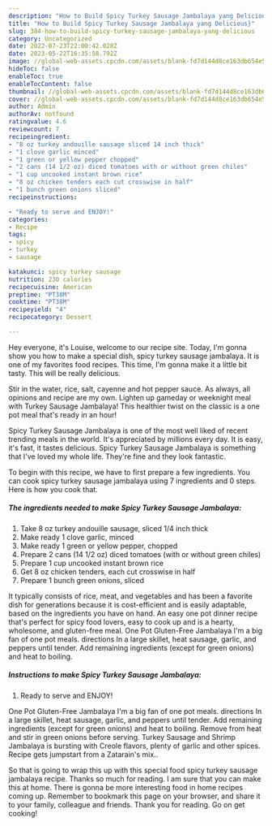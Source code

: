 ```yaml
---
description: "How to Build Spicy Turkey Sausage Jambalaya yang Delicious}"
title: "How to Build Spicy Turkey Sausage Jambalaya yang Delicious}"
slug: 384-how-to-build-spicy-turkey-sausage-jambalaya-yang-delicious
category: Uncategorized
date: 2022-07-23T22:00:42.028Z
date: 2023-05-22T16:35:58.792Z
image: //global-web-assets.cpcdn.com/assets/blank-fd7d144d8ce163db654e5a02c40b08a2775adb7897d16e4062681dc7e1b2800f.png
hideToc: false
enableToc: true
enableTocContent: false
thumbnail: //global-web-assets.cpcdn.com/assets/blank-fd7d144d8ce163db654e5a02c40b08a2775adb7897d16e4062681dc7e1b2800f.png
cover: //global-web-assets.cpcdn.com/assets/blank-fd7d144d8ce163db654e5a02c40b08a2775adb7897d16e4062681dc7e1b2800f.png
author: Admin
authorAv: notfound
ratingvalue: 4.6
reviewcount: 7
recipeingredient:
- "8 oz turkey andouille sausage sliced 14 inch thick"
- "1 clove garlic minced"
- "1 green or yellow pepper chopped"
- "2 cans (14 1/2 oz) diced tomatoes with or without green chiles"
- "1 cup uncooked instant brown rice"
- "8 oz chicken tenders each cut crosswise in half"
- "1 bunch green onions sliced"
recipeinstructions:

- "Ready to serve and ENJOY!"
categories:
- Recipe
tags:
- spicy
- turkey
- sausage

katakunci: spicy turkey sausage 
nutrition: 230 calories
recipecuisine: American
preptime: "PT38M"
cooktime: "PT38M"
recipeyield: "4"
recipecategory: Dessert

---
```



Hey everyone, it's Louise, welcome to our recipe site. Today, I'm gonna show you how to make a special dish, spicy turkey sausage jambalaya. It is one of my favorites food recipes. This time, I'm gonna make it a little bit tasty. This will be really delicious.

Stir in the water, rice, salt, cayenne and hot pepper sauce. As always, all opinions and recipe are my own. Lighten up gameday or weeknight meal with Turkey Sausage Jambalaya! This healthier twist on the classic is a one pot meal that&#39;s ready in an hour!

Spicy Turkey Sausage Jambalaya is one of the most well liked of recent trending meals in the world. It's appreciated by millions every day. It is easy, it's fast, it tastes delicious. Spicy Turkey Sausage Jambalaya is something that I've loved my whole life. They're fine and they look fantastic.


To begin with this recipe, we have to first prepare a few ingredients. You can cook spicy turkey sausage jambalaya using 7 ingredients and 0 steps. Here is how you cook that.

<!--inarticleads1-->

##### The ingredients needed to make Spicy Turkey Sausage Jambalaya:

1. Take 8 oz turkey andouille sausage, sliced 1/4 inch thick
1. Make ready 1 clove garlic, minced
1. Make ready 1 green or yellow pepper, chopped
1. Prepare 2 cans (14 1/2 oz) diced tomatoes (with or without green chiles)
1. Prepare 1 cup uncooked instant brown rice
1. Get 8 oz chicken tenders, each cut crosswise in half
1. Prepare 1 bunch green onions, sliced


It typically consists of rice, meat, and vegetables and has been a favorite dish for generations because it is cost-efficient and is easily adaptable, based on the ingredients you have on hand. An easy one pot dinner recipe that&#39;s perfect for spicy food lovers, easy to cook up and is a hearty, wholesome, and gluten-free meal. One Pot Gluten-Free Jambalaya I&#39;m a big fan of one pot meals. directions In a large skillet, heat sausage, garlic, and peppers until tender. Add remaining ingredients (except for green onions) and heat to boiling. 

<!--inarticleads2-->

##### Instructions to make Spicy Turkey Sausage Jambalaya:


1. Ready to serve and ENJOY!

One Pot Gluten-Free Jambalaya I&#39;m a big fan of one pot meals. directions In a large skillet, heat sausage, garlic, and peppers until tender. Add remaining ingredients (except for green onions) and heat to boiling. Remove from heat and stir in green onions before serving. Turkey Sausage and Shrimp Jambalaya is bursting with Creole flavors, plenty of garlic and other spices. Recipe gets jumpstart from a Zatarain&#39;s mix.. 

So that is going to wrap this up with this special food spicy turkey sausage jambalaya recipe. Thanks so much for reading. I am sure that you can make this at home. There is gonna be more interesting food in home recipes coming up. Remember to bookmark this page on your browser, and share it to your family, colleague and friends. Thank you for reading. Go on get cooking!

